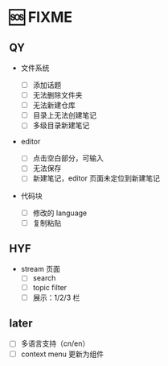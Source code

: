 # 🆘 FIXME

## QY

- 文件系统

  - [ ] 添加话题
  - [ ] 无法删除文件夹
  - [ ] 无法新建仓库
  - [ ] 目录上无法创建笔记
  - [ ] 多级目录新建笔记

- editor

  - [ ] 点击空白部分，可输入
  - [ ] 无法保存
  - [ ] 新建笔记，editor 页面未定位到新建笔记

- 代码块

  - [ ] 修改的 language
  - [ ] 复制粘贴

## HYF

- stream 页面
  - [ ] search
  - [ ] topic filter
  - [ ] 展示：1/2/3 栏

## later

- [ ] 多语言支持（cn/en）
- [ ] context menu 更新为组件
